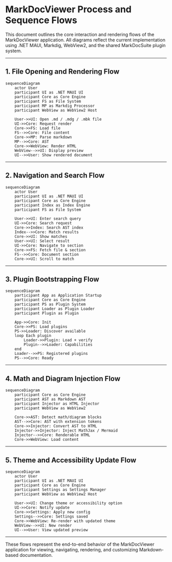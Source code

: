 # MarkDocViewer Process and Sequence Flows

This document outlines the core interaction and rendering flows of the MarkDocViewer application. All diagrams reflect the current implementation using .NET MAUI, Markdig, WebView2, and the shared MarkDocSuite plugin system.

---

## 1. File Opening and Rendering Flow

```mermaid
sequenceDiagram
    actor User
    participant UI as .NET MAUI UI
    participant Core as Core Engine
    participant FS as File System
    participant MP as Markdig Processor
    participant WebView as WebView2 Host

    User->>UI: Open .md / .mdg / .mbk file
    UI->>Core: Request render
    Core->>FS: Load file
    FS-->>Core: File content
    Core->>MP: Parse markdown
    MP-->>Core: AST
    Core->>WebView: Render HTML
    WebView-->>UI: Display preview
    UI-->>User: Show rendered document
```

---

## 2. Navigation and Search Flow

```mermaid
sequenceDiagram
    actor User
    participant UI as .NET MAUI UI
    participant Core as Core Engine
    participant Index as Index Engine
    participant FS as File System

    User->>UI: Enter search query
    UI->>Core: Search request
    Core->>Index: Search AST index
    Index-->>Core: Match results
    Core->>UI: Show matches
    User->>UI: Select result
    UI->>Core: Navigate to section
    Core->>FS: Fetch file & section
    FS-->>Core: Document section
    Core->>UI: Scroll to match
```

---

## 3. Plugin Bootstrapping Flow

```mermaid
sequenceDiagram
    participant App as Application Startup
    participant Core as Core Engine
    participant PS as Plugin System
    participant Loader as Plugin Loader
    participant Plugin as Plugin

    App->>Core: Init
    Core->>PS: Load plugins
    PS->>Loader: Discover available
    loop Each plugin
        Loader->>Plugin: Load + verify
        Plugin-->>Loader: Capabilities
    end
    Loader-->>PS: Registered plugins
    PS-->>Core: Ready
```

---

## 4. Math and Diagram Injection Flow

```mermaid
sequenceDiagram
    participant Core as Core Engine
    participant AST as Markdown AST
    participant Injector as HTML Injector
    participant WebView as WebView2

    Core->>AST: Detect math/diagram blocks
    AST-->>Core: AST with extension tokens
    Core->>Injector: Convert AST to HTML
    Injector->>Injector: Inject MathJax / Mermaid
    Injector-->>Core: Renderable HTML
    Core->>WebView: Load content
```

---

## 5. Theme and Accessibility Update Flow

```mermaid
sequenceDiagram
    actor User
    participant UI as .NET MAUI UI
    participant Core as Core Engine
    participant Settings as Settings Manager
    participant WebView as WebView2 Host

    User->>UI: Change theme or accessibility option
    UI->>Core: Notify update
    Core->>Settings: Apply new config
    Settings-->>Core: Settings saved
    Core->>WebView: Re-render with updated theme
    WebView-->>UI: New render
    UI-->>User: View updated preview
```

---

These flows represent the end-to-end behavior of the MarkDocViewer application for viewing, navigating, rendering, and customizing Markdown-based documentation.
